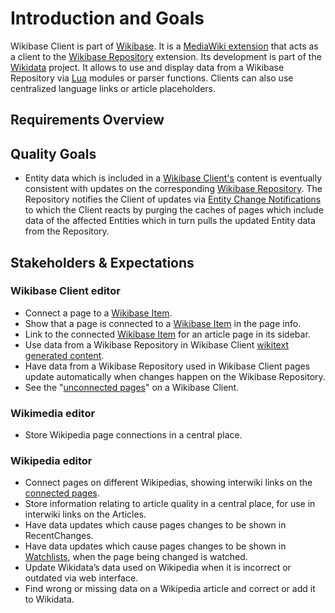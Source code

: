 # Introduction and Goals

Wikibase Client is part of [Wikibase](../overview/01-Introduction_and_Goals.md). It is a [MediaWiki extension](../overview/12-Glossary.md#mediawiki-extension) that acts as a client to the [Wikibase Repository](../WikibaseRepo/01-Introduction_and_Goals.md) extension. Its development is part of the [Wikidata](../overview/12-Glossary.md#wikidata) project. It allows to use and display data from a Wikibase Repository via [Lua](../overview/12-Glossary.md#lua) modules or parser functions. Clients can also use centralized language links or article placeholders.

## Requirements Overview

## Quality Goals

- Entity data which is included in a [Wikibase Client's](../overall/../overview/12-Glossary.md#wikibase-client) content is eventually consistent with updates on the corresponding [Wikibase Repository](../overview/12-Glossary.md#wikibase-repository). The Repository notifies the Client of updates via [Entity Change Notifications](./06-Runtime_View.md#entity-change-notifications) to which the Client reacts by purging the caches of pages which include data of the affected Entities which in turn pulls the updated Entity data from the Repository.

## Stakeholders & Expectations

### Wikibase Client editor

- Connect a page to a [Wikibase Item](../overview/12-Glossary.md#item).
- Show that a page is connected to a [Wikibase Item](../overview/12-Glossary.md#item) in the page info.
- Link to the connected [Wikibase Item](../overview/12-Glossary.md#item) for an article page in its sidebar.
- Use data from a Wikibase Repository in Wikibase Client [wikitext generated content](../overall/../overview/12-Glossary.md#wikitext-generated-content).
- Have data from a Wikibase Repository used in Wikibase Client pages update automatically when changes happen on the Wikibase Repository.
- See the "[unconnected pages](../overview/12-Glossary.md#connected-pages)" on a Wikibase Client.

### Wikimedia editor

- Store Wikipedia page connections in a central place.

### Wikipedia editor

- Connect pages on different Wikipedias, showing interwiki links on the [connected pages](../overview/12-Glossary.md#connected-pages).
- Store information relating to article quality in a central place, for use in interwiki links on the Articles.
- Have data updates which cause pages changes to be shown in RecentChanges.
- Have data updates which cause pages changes to be shown in [Watchlists](../overview/12-Glossary.md#watchlist), when the page being changed is watched.
- Update Wikidata’s data used on Wikipedia when it is incorrect or outdated via web interface.
- Find wrong or missing data on a Wikipedia article and correct or add it to Wikidata.
